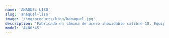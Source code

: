 ```yaml
---
name: 'ANAQUEL LISO'
slug: 'anaquel-liso'
image: '/img/products/king/kanaquel.jpg'
description: 'Fabricado en lámina de acero inoxidable calibre 18. Equipado con 4 entrepaños con refuerzos inferiores y 4 postes en ángulo calibre 18. Monta sobre regatones niveladores de aluminio.'
model: 'AL80*45'
---
```

